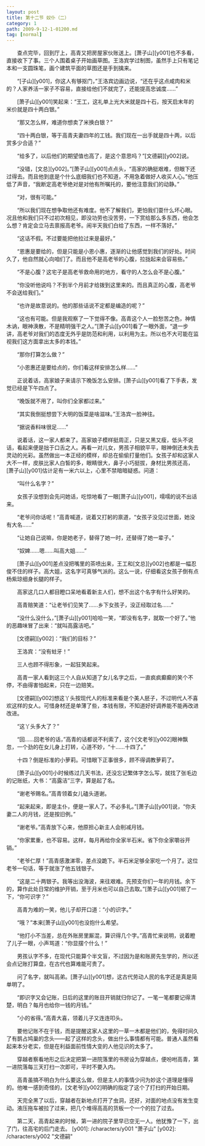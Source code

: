 ```yaml
---
layout: post
title: 第十二节 奴仆（二）
category: 1
path: 2009-9-12-1-01200.md
tag: [normal]
---
```


　　查点完毕，回到厅上，高青又把房屋家伙账送上。[萧子山][y001]也不多看，直接收下了事。三个人围着桌子开始画草图。王洛宾学过制图，虽然手上只有笔记本和一支圆珠笔，画个建筑平面的草图还是手到擒来。

　　“[子山][y001]，你这人有够抠门，”王洛宾边画边说，“还在乎这点咸肉和米的？人家养活一家子不容易，直接给他们不就完了，还能提高忠诚度……”

　　[萧子山][y001]笑起来：“王工，这礼单上光大米就是四十石，按天启末年的米价就是四十两白银。”

　　“那又怎么样，难道你想卖了米换白银？”

　　“四十两白银，等于高青夫妻四年的工钱。我们现在一出手就是四十两，以后赏多少合适？”

　　“给多了，以后他们的期望值也高了，是这个意思吗？”[文德嗣][y002]说。

　　“没错，[文总][y002]。”[萧子山][y001]点点头，“高家的确挺艰难，但眼下还过得去。而且他到底是个什么底细我们也不知道，不用急着做好人收买人心。”他压低了声音，“我断定高老爷绝对是对他有所嘱托的，要他注意我们的动静。”

　　“对，很有可能。”

　　“所以我们现在想争取他还有难度。他不了解我们，更怕我们耍什么坏心眼。况且他和我们只不过初次相见，即没功劳也没苦劳，一下赏给那么多东西，他会怎么想？肯定会立马去禀报高老爷。闹半天我们白给了东西，一样不落好。”

　　“这话不假。不过要能把他拉过来是最好。”

　　“恩惠是要给的，但是只能是小恩小惠，逐渐的让他感觉到我们的好处。时间久了，他自然就心向咱们了。而且他不是高老爷的心腹，拉拢起来会容易些。”

　　“不是心腹？这宅子是高老爷救命用的地方，看守的人怎么会不是心腹。”

　　“你没听他说吗？不到半个月前才给拨到这里来的。而且真正的心腹，高老爷不会送给我们。”

　　“也许是故意说的。他的那些话说不定都是编造的呢？”

　　“这也有可能。但是我观察了一下觉得不像。高青这个人一脸愁苦之色，神情木讷，眼神涣散，不是精明强干之人。”[萧子山][y001]看了一眼外面，“退一步讲，高老爷对我们的态度无外乎是防范和利用，以利用为主。所以也不大可能在监视我们这方面拿出太多的本钱。”

　　“那你打算怎么做？”

　　“小恩惠还是要给点的，你们看这样安排怎么样……”

　　正说着话，高家娘子来请示下晚饭怎么安排。[萧子山][y001]看了下手表，发觉已经是下午四点了。

　　“晚饭就不用了，叫你们全家都过来。”

　　“其实我倒挺想尝下大明的饭菜是啥滋味。”王洛宾一脸神往。

　　“据说香料味很足……”

　　说着话，这一家人都来了。高家娘子模样挺周正，只是又黑又瘦，低头不说话，看起来便是拙于口舌之人。再看一对儿女，男孩子相貌平平，眼神倒还未失去灵动的光彩。虽然做出一本正经的模样，却总在偷偷打量他们。女孩子却和这家人大不一样，皮肤比家人白皙的多，眼睛很大，鼻子小巧挺拔，身材比男孩还高，[萧子山][y001]估计足有一米六以上，心里不禁暗暗疑惑。问道：

　　“叫什么名字？”

　　女孩子没想到会先问她话，吃惊地看了一眼[萧子山][y001]，嚅嚅的说不出话来。

　　“老爷问你话呢！”高青喊道，说着又打躬的禀道，“女孩子没见过世面，她没有大名……”

　　“让她自己说嘛，你是她老子，替得了她一时，还替得了她一辈子。”

　　“奴婢……嗯……叫高大姐……”

　　[萧子山][y001]差点没把嘴里的茶喷出来，王工和[文总][y002]也都是一幅忍俊不住的样子。高大姐，这名字可真够气派的。这么一说，仔细看这女孩子倒有点杨紫琼细身长腿的样子。

　　高家这几口人都目瞪口呆地看着新主人们，想不出这个名字有什么好笑的。

　　高青赔笑道：“让老爷们见笑了……乡下女孩子，没正经取过名……”

　　“没什么没什么，”[萧子山][y001]哈哈一笑，“即没有名字，就取一个好了。”他的恶趣味冒了出来：“就叫高露洁吧。”

　　[文德嗣][y002]：“我们的目标？”

　　王洛宾：“没有蛀牙！”

　　三人也顾不得形象，一起狂笑起来。

　　高青一家人看到这三个人自从知道了女儿名字之后，一直疯疯癫癫的笑个不停，不由得害怕起来，只在一边赔笑。

　　[文德嗣][y002]想这丫头按现代人的标准来看是个美人胚子，不过明代人不喜欢这样的女人。可惜身材还是单薄了些，本钱有限，不知道好好调养能不能再改进改进。

　　“这丫头多大了？”

　　“回……回老爷的话，”高青的话都说不利索了，这个[文老爷][y002]眼神飘忽，一个劲的在女儿身上打转，心道不妙，“十……十四了。”

　　十四？倒是标准的小萝莉。可惜眼下正事很多，顾不得调教萝莉了。

　　[萧子山][y001]小时候练过几天书法，还没忘记繁体字怎么写，就找了张毛边的记账纸，大书：“高露洁”三字，算是起了名。

　　“谢老爷赐名。”高青领着女儿磕头道谢。

　　“起来起来，即是主仆，便是一家人了。不必多礼。”[萧子山][y001]说，“你夫妻二人的月钱，还是按旧例。”

　　“谢老爷。”高青放下心来，他原担心新主人会削减月钱。

　　“你家累重，也不容易。这样，每月再给你全家半石米。省下你全家嚼谷开销。”

　　“老爷仁厚！”高青感激涕零，差点没跪下。半石米足够全家吃一个月了。这位老爷一句话，等于就涨了他五钱银子。

　　“这是二十两银子。我等出没海波，来往艰难。先预支你们一年的月钱。余下的，算作此处日常的维护开销，至于月米也可以自己去取。”[萧子山][y001]顿了一下，“你可识字？”

　　高青为难的一笑，他儿子却开口道：“小的识字。”

　　“哦？”本来[萧子山][y001]也没抱什么希望。

　　“他打小不当差，总在外账房里厮混，算识得几个字。”高青忙来说明，说着瞪了儿子一眼，小声骂道：“你显摆个什么！”

　　男孩认字不多，在现代只能算个半文盲，不过因为是和账房先生学的，所以还会点记账打算盘，在古代也算难能可贵了。

　　问了名字，就叫高弟。[萧子山][y001]想，这古代劳动人民的名字还是真是简单明了。

　　“即识字又会记账，日后的这里的账目开销就归你记了。一笔一笔都要记得清楚，明白？每月也给你一钱的月钱。”

　　“小的省得。”高青大喜，领着儿子又连连叩头。

　　要他记账不在于钱，而是提醒这家人这里的一草一木都是他们的，免得时间久了有鹊占鸠巢的念头——起了这样的念头，做出什么事情都有可能。普通人虽然看起来本分老实，但是在利益面前性情大变的人他见识的太多了。

　　穿越者察看地形之后决定把第一进院落里的书房设为穿越点，便吩咐高青，第一进院落每三天打扫一次即可，平时不要入内。

　　高青虽搞不明白为什么要这么做，但是主人的事情少问为妙这个道理是懂得的。他唯一感到奇怪的，[文老爷][y002]明确的指定了这个了打扫的开始日期。

　　天完全黑了以后，穿越者在新地点打开了虫洞，还好，对面的地点没有发生变动。液压拖车被拉了过来，把几个堆得高高的货板一个一个的拉了过去。

　　第二天，高青起来的时候，第一进的院子里早已空无一人。他犹豫了一下，出了门，往高宅的后门走去。
[y001]: /characters/y001 "萧子山"
[y002]: /characters/y002 "文德嗣"
